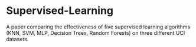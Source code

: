 # Supervised-Learning
A paper comparing the effectiveness of five supervised learning algorithms (KNN, SVM, MLP, Decision Trees, Random Forests) on three different UCI datasets.
